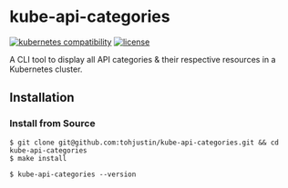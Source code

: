 # kube-api-categories

[![kubernetes compatibility](https://aegisbadges.appspot.com/static?subject=k8s%20compatibility&status=v1.19%2B&color=318FE0)](https://endoflife.date/kubernetes)
[![license](https://aegisbadges.appspot.com/static?subject=license&status=Apache-2.0&color=318FE0)](./LICENSE.md)

A CLI tool to display all API categories & their respective resources in a Kubernetes cluster.

## Installation

### Install from Source

```shell
$ git clone git@github.com:tohjustin/kube-api-categories.git && cd kube-api-categories
$ make install

$ kube-api-categories --version
```
